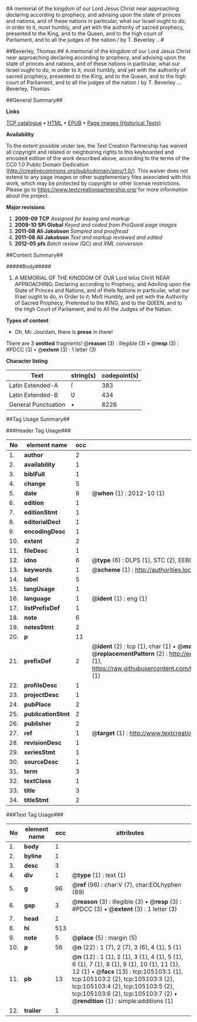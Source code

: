 #A memorial of the kingdom of our Lord Jesus Christ near approaching declaring according to prophecy, and advising upon the state of princes and nations, and of these nations in particular, what our Israel ought to do, in order to it, most humbly, and yet with the authority of sacred prophecy, presented to the King, and to the Queen, and to the high court of Parliament, and to all the judges of the nation / by T. Beverley ...#

##Beverley, Thomas.##
A memorial of the kingdom of our Lord Jesus Christ near approaching declaring according to prophecy, and advising upon the state of princes and nations, and of these nations in particular, what our Israel ought to do, in order to it, most humbly, and yet with the authority of sacred prophecy, presented to the King, and to the Queen, and to the high court of Parliament, and to all the judges of the nation / by T. Beverley ...
Beverley, Thomas.

##General Summary##

**Links**

[TCP catalogue](http://www.ota.ox.ac.uk/tcp/)  • 
[HTML](http://tei.it.ox.ac.uk/tcp/Texts-HTML/free/A27/A27617.html)  • 
[EPUB](http://tei.it.ox.ac.uk/tcp/Texts-EPUB/free/A27/A27617.epub) • 
[Page images (Historical Texts)](https://historicaltexts.jisc.ac.uk/eebo-16218789e)

**Availability**

To the extent possible under law, the Text Creation Partnership has waived all copyright and related or neighboring rights to this keyboarded and encoded edition of the work described above, according to the terms of the CC0 1.0 Public Domain Dedication (http://creativecommons.org/publicdomain/zero/1.0/). This waiver does not extend to any page images or other supplementary files associated with this work, which may be protected by copyright or other license restrictions. Please go to https://www.textcreationpartnership.org/ for more information about the project.

**Major revisions**

1. __2009-09__ __TCP__ *Assigned for keying and markup*
1. __2009-10__ __SPi Global__ *Keyed and coded from ProQuest page images*
1. __2011-08__ __Ali Jakobson__ *Sampled and proofread*
1. __2011-08__ __Ali Jakobson__ *Text and markup reviewed and edited*
1. __2012-05__ __pfs__ *Batch review (QC) and XML conversion*

##Content Summary##

#####Body#####

1. A MEMORIAL OF THE KINGDOM OF OUR Lord Ieſus Chriſt NEAR APPROACHING; Declaring according to Prophecy, and Adviſing upon the State of Princes and Nations, and of theſe Nations in particular, what our Iſrael ought to do, in Order to it; Moſt Humbly, and yet with the Authority of Sacred Prophecy, Preſented to the KING, and to the QƲEEN, and to the High Court of Parliament, and to All the Judges of the Nation.

**Types of content**

  * Oh, Mr. Jourdain, there is **prose** in there!

There are 3 **omitted** fragments! 
 @__reason__ (3) : illegible (3)  •  @__resp__ (3) : #PDCC (3)  •  @__extent__ (3) : 1 letter (3)

**Character listing**


|Text|string(s)|codepoint(s)|
|---|---|---|
|Latin Extended-A|ſ|383|
|Latin Extended-B|Ʋ|434|
|General Punctuation|•|8226|

##Tag Usage Summary##

###Header Tag Usage###

|No|element name|occ|attributes|
|---|---|---|---|
|1.|__author__|2||
|2.|__availability__|1||
|3.|__biblFull__|1||
|4.|__change__|5||
|5.|__date__|8| @__when__ (1) : 2012-10 (1)|
|6.|__edition__|1||
|7.|__editionStmt__|1||
|8.|__editorialDecl__|1||
|9.|__encodingDesc__|1||
|10.|__extent__|2||
|11.|__fileDesc__|1||
|12.|__idno__|6| @__type__ (6) : DLPS (1), STC (2), EEBO-CITATION (1), OCLC (1), VID (1)|
|13.|__keywords__|1| @__scheme__ (1) : http://authorities.loc.gov/ (1)|
|14.|__label__|5||
|15.|__langUsage__|1||
|16.|__language__|1| @__ident__ (1) : eng (1)|
|17.|__listPrefixDef__|1||
|18.|__note__|6||
|19.|__notesStmt__|2||
|20.|__p__|11||
|21.|__prefixDef__|2| @__ident__ (2) : tcp (1), char (1)  •  @__matchPattern__ (2) : ([0-9\-]+):([0-9IVX]+) (1), (.+) (1)  •  @__replacementPattern__ (2) : http://eebo.chadwyck.com/downloadtiff?vid=$1&page=$2 (1), https://raw.githubusercontent.com/textcreationpartnership/Texts/master/tcpchars.xml#$1 (1)|
|22.|__profileDesc__|1||
|23.|__projectDesc__|1||
|24.|__pubPlace__|2||
|25.|__publicationStmt__|2||
|26.|__publisher__|2||
|27.|__ref__|1| @__target__ (1) : http://www.textcreationpartnership.org/docs/. (1)|
|28.|__revisionDesc__|1||
|29.|__seriesStmt__|1||
|30.|__sourceDesc__|1||
|31.|__term__|3||
|32.|__textClass__|1||
|33.|__title__|3||
|34.|__titleStmt__|2||


###Text Tag Usage###

|No|element name|occ|attributes|
|---|---|---|---|
|1.|__body__|1||
|2.|__byline__|1||
|3.|__desc__|3||
|4.|__div__|1| @__type__ (1) : text (1)|
|5.|__g__|96| @__ref__ (96) : char:V (7), char:EOLhyphen (89)|
|6.|__gap__|3| @__reason__ (3) : illegible (3)  •  @__resp__ (3) : #PDCC (3)  •  @__extent__ (3) : 1 letter (3)|
|7.|__head__|1||
|8.|__hi__|513||
|9.|__note__|5| @__place__ (5) : margin (5)|
|10.|__p__|56| @__n__ (22) : 1 (7), 2 (7), 3 (6), 4 (1), 5 (1)|
|11.|__pb__|13| @__n__ (12) : 1 (1), 2 (1), 3 (1), 4 (1), 5 (1), 6 (1), 7 (1), 8 (1), 9 (1), 10 (1), 11 (1), 12 (1)  •  @__facs__ (13) : tcp:105103:1 (1), tcp:105103:2 (2), tcp:105103:3 (2), tcp:105103:4 (2), tcp:105103:5 (2), tcp:105103:6 (2), tcp:105103:7 (2)  •  @__rendition__ (1) : simple:additions (1)|
|12.|__trailer__|1||

